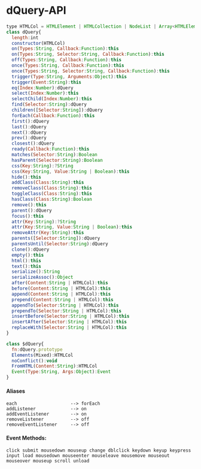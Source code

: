 dQuery-API
==========

```js
type HTMLCol = HTMLElement | HTMLCollection | NodeList | Array<HTMLElement>
class dQuery{
  length:int
  constructor(HTMLCol)
  on(Types:String, Callback:Function):this
  on(Types:String, Selector:String, Callback:Function):this
  off(Types:String, Callback:Function):this
  once(Types:String, Callback:Function):this
  once(Types:String, Selector:String, Callback:Function):this
  trigger(Type:String, Arguments:Object):this
  trigger(Event:String):this
  eq(Index:Number):dQuery
  select(Index:Number):this
  selectChild(Index:Number):this
  find(Selector:String):dQuery
  children([Selector:String]):dQuery
  forEach(Callback:Function):this
  first():dQuery
  last():dQuery
  next():dQuery
  prev():dQuery
  closest():dQuery
  ready(Callback:Function):this
  matches(Selector:String):Boolean
  hasParent(Selector:String):Boolean
  css(Key:String):?String
  css(Key:String, Value:String | Boolean):this
  hide():this
  addClass(Class:String):this
  removeClass(Class:String):this
  toggleClass(Class:String):this
  hasClass(Class:String):Boolean
  remove():this
  parent():dQuery
  focus():this
  attr(Key:String):?String
  attr(Key:String, Value:String | Boolean):this
  removeAttr(Key:String):this
  parents([Selector:String]):dQuery
  parentsUntil(Selector:String):dQuery
  clone():dQuery
  empty():this
  html():this
  text():this
  serialize():String
  serializeAssoc():Object
  after(Content:String | HTMLCol):this
  before(Content:String | HTMLCol):this
  append(Content:String | HTMLCol):this
  prepend(Content:String | HTMLCol):this
  appendTo(Selector:String | HTMLCol):this
  prependTo(Selector:String | HTMLCol):this
  insertBefore(Selector:String | HTMLCol):this
  insertAfter(Selector:String | HTMLCol):this
  replaceWith(Selector:String | HTMLCol):this
}
```

```js
class $dQuery{
  fn:dQuery.prototype
  Elements(Mixed):HTMLCol
  noConflict():void
  FromHTML(Content:String):HTMLCol
  Event(Type:String, Args:Object):Event
}
```


#### Aliases
    each                    --> forEach
    addListener             --> on
    addEventListener        --> on
    removeListener          --> off
    removeEventListener     --> off

#### Event Methods:
    click submit mousedown mouseup change dblclick keydown keyup keypress input load mousedown mouseenter mouseleave mousemove mouseout mouseover mouseup scroll unload